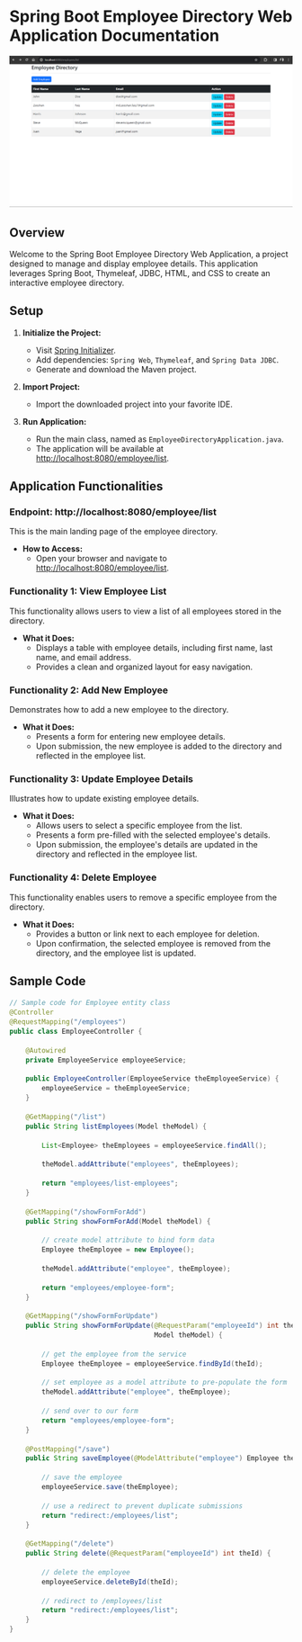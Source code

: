 # Spring Boot Employee Directory Web Application Documentation

![image.info](snapshot.png)

## Overview

Welcome to the Spring Boot Employee Directory Web Application, a project designed to manage and display employee details. This application leverages Spring Boot, Thymeleaf, JDBC, HTML, and CSS to create an interactive employee directory.

## Setup

1. **Initialize the Project:**
   - Visit [Spring Initializer](https://start.spring.io/).
   - Add dependencies: `Spring Web`, `Thymeleaf`, and `Spring Data JDBC`.
   - Generate and download the Maven project.

2. **Import Project:**
   - Import the downloaded project into your favorite IDE.

3. **Run Application:**
   - Run the main class, named as `EmployeeDirectoryApplication.java`.
   - The application will be available at [http://localhost:8080/employee/list](http://localhost:8080/employee/list).

## Application Functionalities

### Endpoint: http://localhost:8080/employee/list

This is the main landing page of the employee directory.

- **How to Access:**
  - Open your browser and navigate to [http://localhost:8080/employee/list](http://localhost:8080/employee/list).

### Functionality 1: View Employee List

This functionality allows users to view a list of all employees stored in the directory.

- **What it Does:**
  - Displays a table with employee details, including first name, last name, and email address.
  - Provides a clean and organized layout for easy navigation.

### Functionality 2: Add New Employee

Demonstrates how to add a new employee to the directory.

- **What it Does:**
  - Presents a form for entering new employee details.
  - Upon submission, the new employee is added to the directory and reflected in the employee list.

### Functionality 3: Update Employee Details

Illustrates how to update existing employee details.

- **What it Does:**
  - Allows users to select a specific employee from the list.
  - Presents a form pre-filled with the selected employee's details.
  - Upon submission, the employee's details are updated in the directory and reflected in the employee list.

### Functionality 4: Delete Employee

This functionality enables users to remove a specific employee from the directory.

- **What it Does:**
  - Provides a button or link next to each employee for deletion.
  - Upon confirmation, the selected employee is removed from the directory, and the employee list is updated.

## Sample Code

```java
// Sample code for Employee entity class
@Controller
@RequestMapping("/employees")
public class EmployeeController {

	@Autowired
	private EmployeeService employeeService;

	public EmployeeController(EmployeeService theEmployeeService) {
		employeeService = theEmployeeService;
	}

	@GetMapping("/list")
	public String listEmployees(Model theModel) {

		List<Employee> theEmployees = employeeService.findAll();

		theModel.addAttribute("employees", theEmployees);

		return "employees/list-employees";
	}

	@GetMapping("/showFormForAdd")
	public String showFormForAdd(Model theModel) {

		// create model attribute to bind form data
		Employee theEmployee = new Employee();

		theModel.addAttribute("employee", theEmployee);

		return "employees/employee-form";
	}

	@GetMapping("/showFormForUpdate")
	public String showFormForUpdate(@RequestParam("employeeId") int theId,
									Model theModel) {

		// get the employee from the service
		Employee theEmployee = employeeService.findById(theId);

		// set employee as a model attribute to pre-populate the form
		theModel.addAttribute("employee", theEmployee);

		// send over to our form
		return "employees/employee-form";
	}

	@PostMapping("/save")
	public String saveEmployee(@ModelAttribute("employee") Employee theEmployee) {

		// save the employee
		employeeService.save(theEmployee);

		// use a redirect to prevent duplicate submissions
		return "redirect:/employees/list";
	}

	@GetMapping("/delete")
	public String delete(@RequestParam("employeeId") int theId) {

		// delete the employee
		employeeService.deleteById(theId);

		// redirect to /employees/list
		return "redirect:/employees/list";
	}
}
